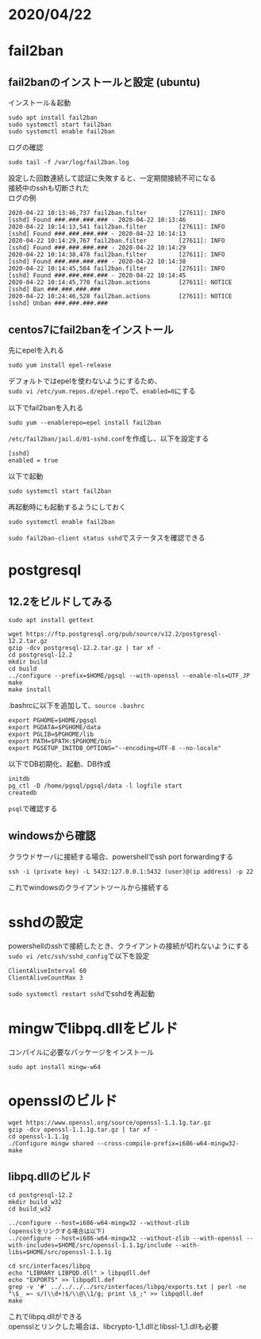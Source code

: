 
# 2020/04/22

# fail2ban

## fail2banのインストールと設定 (ubuntu)

インストール＆起動
```
sudo apt install fail2ban
sudo systemctl start fail2ban
sudo systemctl enable fail2ban
```

ログの確認
```
sudo tail -f /var/log/fail2ban.log
```

設定した回数連続して認証に失敗すると、一定期間接続不可になる  
接続中のsshも切断された  
ログの例  
```
2020-04-22 10:13:46,737 fail2ban.filter         [27611]: INFO    [sshd] Found ###.###.###.### - 2020-04-22 10:13:46
2020-04-22 10:14:13,541 fail2ban.filter         [27611]: INFO    [sshd] Found ###.###.###.### - 2020-04-22 10:14:13
2020-04-22 10:14:29,767 fail2ban.filter         [27611]: INFO    [sshd] Found ###.###.###.### - 2020-04-22 10:14:29
2020-04-22 10:14:38,478 fail2ban.filter         [27611]: INFO    [sshd] Found ###.###.###.### - 2020-04-22 10:14:38
2020-04-22 10:14:45,584 fail2ban.filter         [27611]: INFO    [sshd] Found ###.###.###.### - 2020-04-22 10:14:45
2020-04-22 10:14:45,770 fail2ban.actions        [27611]: NOTICE  [sshd] Ban ###.###.###.###
2020-04-22 10:24:46,528 fail2ban.actions        [27611]: NOTICE  [sshd] Unban ###.###.###.###
```


## centos7にfail2banをインストール
先にepelを入れる
```
sudo yum install epel-release
```
デフォルトではepelを使わないようにするため、  
`sudo vi /etc/yum.repos.d/epel.repo`で、`enabled=0`にする

以下でfail2banを入れる

```
sudo yum --enablerepo=epel install fail2ban
```

`/etc/fail2ban/jail.d/01-sshd.conf`を作成し、以下を設定する
```
[sshd]
enabled = true
```

以下で起動
```
sudo systemctl start fail2ban
```
再起動時にも起動するようにしておく
```
sudo systemctl enable fail2ban
```

`sudo fail2ban-client status sshd`でステータスを確認できる


# postgresql

## 12.2をビルドしてみる
```
sudo apt install gettext
```

```
wget https://ftp.postgresql.org/pub/source/v12.2/postgresql-12.2.tar.gz
gzip -dcv postgresql-12.2.tar.gz | tar xf -
cd postgresql-12.2
mkdir build
cd build
../configure --prefix=$HOME/pgsql --with-openssl --enable-nls=UTF_JP
make
make install
```

.bashrcに以下を追加して、`source .bashrc`
```
export PGHOME=$HOME/pgsql
export PGDATA=$PGHOME/data
export PGLIB=$PGHOME/lib
export PATH=$PATH:$PGHOME/bin
export PGSETUP_INITDB_OPTIONS="--encoding=UTF-8 --no-locale"
```

以下でDB初期化、起動、DB作成
```
initdb
pg_ctl -D /home/pgsql/pgsql/data -l logfile start
createdb
```

`psql`で確認する

## windowsから確認
クラウドサーバに接続する場合、powershellでssh port forwardingする
```
ssh -i (private key) -L 5432:127.0.0.1:5432 (user)@(ip address) -p 22
```
これでwindowsのクライアントツールから接続する


# sshdの設定
powershellのsshで接続したとき、クライアントの接続が切れないようにする
`sudo vi /etc/ssh/sshd_config`で以下を設定
```
ClientAliveInterval 60
ClientAliveCountMax 3
```
`sudo systemctl restart sshd`でsshdを再起動

# mingwでlibpq.dllをビルド
コンパイルに必要なパッケージをインストール
```
sudo apt install mingw-w64
```

# opensslのビルド
```
wget https://www.openssl.org/source/openssl-1.1.1g.tar.gz
gzip -dcv openssl-1.1.1g.tar.gz | tar xf -
cd openssl-1.1.1g
./Configure mingw shared --cross-compile-prefix=i686-w64-mingw32-
make
```

## libpq.dllのビルド
```
cd postgresql-12.2
mkdir build_w32
cd build_w32

../configure --host=i686-w64-mingw32 --without-zlib
(opensslをリンクする場合は以下)
../configure --host=i686-w64-mingw32 --without-zlib --with-openssl --with-includes=$HOME/src/openssl-1.1.1g/include --with-libs=$HOME/src/openssl-1.1.1g

cd src/interfaces/libpq
echo "LIBRARY LIBPQD.dll" > libpqdll.def
echo "EXPORTS" >> libpqdll.def
grep -v '#' ../../../../src/interfaces/libpq/exports.txt | perl -ne "\$_ =~ s/(\\d+)$/\\@\\1/g; print \$_;" >> libpqdll.def
make
```

これでlibpq.dllができる  
opensslとリンクした場合は、libcrypto-1_1.dllとlibssl-1_1.dllも必要  

